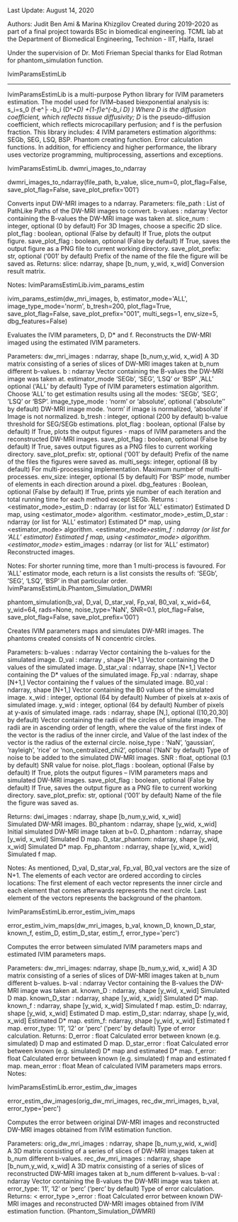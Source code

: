 Last Update: August 14, 2020 

Authors: Judit Ben Ami & Marina Khizgilov
Created during 2019-2020 as part of a final project towards BSc in biomedical engineering.
TCML lab at the Department of Biomedical Engineering, Technion - IIT, Haifa, Israel

Under the supervision of Dr. Moti Frieman
Special thanks for Elad Rotman for phantom_simulation function.

IvimParamsEstimLib 
__________________________________________________________________________________
IvimParamsEstimLib is a multi-purpose Python library for IVIM parameters estimation. 
The model used for IVIM–based biexponential analysis is:
s_i=s_0 (f⋅e^├ -b_i (D^*+D) +(1-f)e^(-b_i D) )
Where D is the diffusion coefficient, which reflects tissue diffusivity; D* is the pseudo-diffusion coefficient, which reflects microcapillary perfusion; and f is the perfusion fraction.
This library includes:
	4 IVIM parameters estimation algorithms: SEGb, SEG, LSQ, BSP.
	Phantom creating function. 
	Error calculation functions. 
In addition, for efficiency and higher performance, the library uses vectorize programming, multiprocessing, assertions and exceptions.

IvimParamsEstimLib. dwmri_images_to_ndarray

dwmri_images_to_ndarray(file_path, b_value, slice_num=0, plot_flag=False, save_plot_flag=False, save_plot_prefix=’001’)

Converts input DW-MRI images to a ndarray.
Parameters:   file_path : List of PathLike 
Paths of the DW-MRI images to convert.
		b-values : ndarray
Vector containing the B-values the DW-MRI image was taken at.
slice_num : integer, optional (0 by default)
For 3D Images, choose a specific 2D slice.
plot_flag : boolean, optional (False by default)
If True, plots the output figure. 
save_plot_flag : boolean, optional (False by default)
If True, saves the output figure as a PNG file to current working 	directory.
save_plot_prefix: str, optional (‘001’ by default)
	Prefix of the name of the file the figure will be saved as. 
Returns:	slice: ndarray, shape [b_num, y_wid, x_wid]
Conversion result matrix. 

Notes:
IvimParamsEstimLib.ivim_params_estim   

ivim_params_estim(dw_mri_images, b, estimator_mode='ALL', image_type_mode='norm', b_tresh=200, plot_flag=True, save_plot_flag=False, save_plot_prefix="001", multi_segs=1, env_size=5, dbg_features=False)

Evaluates the IVIM parameters, D, D* and f. Reconstructs the DW-MRI imaged using the estimated IVIM parameters.

Parameters:   dw_mri_images : ndarray, shape [b_num,y_wid, x_wid]
A 3D matrix consisting of a series of slices of DW-MRI images taken at b_num different b-values.
			b : ndarray
Vector containing the B-values the DW-MRI image was taken at.
estimator_mode ‘SEGb’, ‘SEG’, ‘LSQ’ or ‘BSP’ ,’ALL’ optional (‘ALL’ by default)
Type of IVIM parameters estimation algorithm. Choose ‘ALL’ to get estimation results using all the modes: ‘SEGb’, ‘SEG’, ‘LSQ’ or ‘BSP’.
image_type_mode : ‘norm’ or ‘absolute’, optional (‘absolute’’ by
default)
DW-MRI image mode. ‘norm’ if image is normalized, ‘absolute’ if Image is not normalized.
			b_tresh : integer, optional (200 by default)
				b-value threshold for SEG/SEGb estimations.
			plot_flag : boolean, optional (False by default)
If True, plots the output figures - maps of IVIM parameters and  the reconstructed DW-MRI images.
save_plot_flag : boolean, optional (False by default)
If True, saves output figures as a PNG files to current working directory.
save_plot_prefix: str, optional (‘001’ by default)
Prefix of the name of the files the figures were saved as. 
multi_segs: integer, optional (8 by default)
For multi-processing implementation. Maximum number of multi-processes.
env_size: integer, optional (5 by default) 
For ‘BSP’ mode, number of elements in each direction around a pixel.
dbg_features : Boolean, optional (False by default)
If True, prints yje number of each iteration and total running time for each method except SEGb.
	Returns :	<estimator_mode>_estim_D : ndarray (or list for ‘ALL’ estimator)
				Estimated D map, using <estimator_mode> algorithm.
<estimator_mode>_estim_D_star : ndarray (or list for ‘ALL’ estimator)
Estimated D* map, using <estimator_mode> algorithm.
<estimator_mode>_estim_f : ndarray (or list for ‘ALL’ estimator)
Estimated f map, using <estimator_mode> algorithm.
<estimator_mode>_ estim_images : ndarray (or list for ‘ALL’ estimator)
	Reconstructed images.

Notes: 
	For shorter running time, more than 1 multi-process is favoured.
	For ‘ALL’ estimator mode, each return is a list consists the results of:  ‘SEGb’, ‘SEG’, ‘LSQ’, ‘BSP’ in that particular order.
IvimParamsEstimLib.Phantom_Simulation_DWMRI

phantom_simulation(b_val, D_val, D_star_val, Fp_val, B0_val, x_wid=64, y_wid=64, rads=None, noise_type='NaN', SNR=0.1, plot_flag=False, save_plot_flag=False, save_plot_prefix=’001’)

Creates IVIM parameters maps and simulates DW-MRI images. The phantoms created consists of N concentric circles. 

Parameters:   		b-values : ndarray
Vector containing the b-values for the simulated image.
D_val : ndarray , shape [N+1,]
Vector containing the D values of the simulated image.
		D_star_val : ndarray, shape [N+1,]
Vector containing the D* values of the simulated image.
Fp_val : ndarray, shape [N+1,]
Vector containing the f values of the simulated image.
B0_val : ndarray, shape [N+1,]
Vector containing the B0 values of the simulated image.
x_wid : integer, optional (64 by default)
Number of pixels at x-axis of simulated image.
y_wid : integer, optional (64 by default)
			Number of pixels at y-axis of simulated image.
			rads : ndarray, shape [N,], optional ([10,20,30] by default)
				Vector containing the radii of the circles of simulate image.
				The radii are in ascending order of length, where the value of 				the first index of the vector is the radius of the inner circle, and 
				Value of the last index of the vector is the radius of the external 				circle.
noise_type : ‘NaN’, ‘gaussian’, ‘rayleigh’, ‘rice’ or ‘non_centralized_chi2’, optional (‘NaN’ by default)
Type of noise to be added to the simulated DW-MRI images.
SNR : float, optional (0.1 by default)
	SNR value for noise.
plot_flags : boolean, optional (False by default)
If True, plots the output figures – IVIM parameters maps and simulated DW-MRI images.
save_plot_flag : boolean, optional (False by default)
If True, saves the output figure as a PNG file to current working 	directory.
save_plot_prefix: str, optional (‘001’ by default)
	Name of the file the figure was saved as. 


Returns:	dwi_images : ndarray, shape [b_num,y_wid, x_wid]	
			Simulated DW-MRI images.
		B0_phantom : ndarray, shape [y_wid, x_wid]
Initial simulated DW-MRI image taken at b=0.
		D_phantom : ndarray, shape [y_wid, x_wid]
			Simulated D map.
D_star_phantom: ndarray, shape [y_wid, x_wid]
Simulated D* map.
Fp_phantom : ndarray, shape [y_wid, x_wid]
Simulated f map.

Notes: 
	As mentioned, D_val, D_star_val,  Fp_val, B0_val vectors are the size of N+1. The elements of each vector are ordered according to circles locations:
The first element of each vector represents the inner circle and each element that comes afterwards represents the next circle. Last element of the vectors represents the background of the phantom.

IvimParamsEstimLib.error_estim_ivim_maps

error_estim_ivim_maps(dw_mri_images, b_val, known_D, known_D_star, known_f, estim_D, estim_D_star, estim_f, error_type='perc')

Computes the error between simulated IVIM parameters maps and estimated IVIM parameters maps. 

Parameters:  	 dw_mri_images: ndarray, shape [b_num,y_wid, x_wid]	
A 3D matrix consisting of a series of slices of DW-MRI images taken at b_num different b-values.
		b-val : ndarray
Vector containing the B-values the DW-MRI image was taken at.
known_D : ndarray, shape [y_wid, x_wid]
Simulated D map.
known_D_star : ndarray, shape [y_wid, x_wid]
Simulated D* map.
known_f : ndarray, shape [y_wid, x_wid]
Simulated f map.
estim_D: ndarray, shape [y_wid, x_wid]
Estimated D map.
estim_D_star: ndarray, shape [y_wid, x_wid]
Estimated D* map.
estim_f: ndarray, shape [y_wid, x_wid]
Estimated f map.
error_type: ‘l1’, ‘l2’ or ‘perc’ (‘perc’ by default)
	Type of error calculation. 
Returns:	D_error : float
Calculated error between known (e.g. simulated) D map and estimated D map.
D_star_error : float
Calculated error between known (e.g. simulated) D* map and estimated D* map.
f_error: float
Calculated error between known (e.g. simulated) f map and estimated f map.
             			mean_error : float
 Mean of calculated IVIM parameters maps errors.
Notes:

IvimParamsEstimLib.error_estim_dw_images

error_estim_dw_images(orig_dw_mri_images, rec_dw_mri_images, b_val, error_type='perc')

Computes the error between original DW-MRI images and  reconstructed DW-MRI images obtained from IVIM estimation function.

Parameters:  	 orig_dw_mri_images : ndarray, shape [b_num,y_wid, x_wid]	
A 3D matrix consisting of a series of slices of DW-MRI images taken at b_num different b-values.
		rec_dw_mri_images : ndarray, shape [b_num,y_wid, x_wid]	
A 3D matrix consisting of a series of slices of reconstructed DW-MRI images taken at b_num different b-values.
		b-val : ndarray
Vector containing the B-values the DW-MRI image was taken at.
error_type: ‘l1’, ‘l2’ or ‘perc’ (‘perc’ by default)
	Type of error calculation. 
Returns:	< error_type >_error : float
Calculated error between known DW-MRI images and reconstructed DW-MRI images obtained from IVIM estimation function. (Phantom_Simulation_DWMRI)




